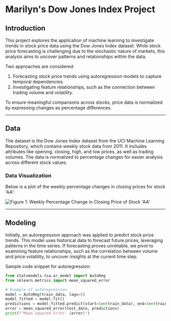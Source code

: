 # Marilyn's Dow Jones Index Project

## **Introduction**  
This project explores the application of machine learning to investigate trends in stock price data using the Dow Jones Index dataset. While stock price forecasting is challenging due to the stochastic nature of markets, this analysis aims to uncover patterns and relationships within the data.  

Two approaches are considered:  
1. Forecasting stock price trends using autoregression models to capture temporal dependencies.  
2. Investigating feature relationships, such as the connection between trading volume and volatility.  

To ensure meaningful comparisons across stocks, price data is normalized by expressing changes as percentage differences.

---

## **Data**  
The dataset is the Dow Jones Index dataset from the UCI Machine Learning Repository, which contains weekly stock data from 2011. It includes attributes like opening, closing, high, and low prices, as well as trading volumes. The data is normalized to percentage changes for easier analysis across different stock values.  

### **Data Visualization**  
Below is a plot of the weekly percentage changes in closing prices for stock 'AA':

![Figure 1: Weekly Percentage Change in Closing Price of Stock 'AA'](/assets/figures/stock_aa_pct_change.png)

---

## **Modeling**  
Initially, an autoregression approach was applied to predict stock price trends. This model uses historical data to forecast future prices, leveraging patterns in the time series. If forecasting proves unreliable, we pivot to examining feature relationships, such as the correlation between volume and price volatility, to uncover insights at the current time step.

Sample code snippet for autoregression:
```python
from statsmodels.tsa.ar_model import AutoReg
from sklearn.metrics import mean_squared_error

# Example of autoregression
model = AutoReg(train_data, lags=5)
model_fitted = model.fit()
predictions = model_fitted.predict(start=len(train_data), end=len(train_data)+len(test_data)-1)
error = mean_squared_error(test_data, predictions)
print(f"Mean Squared Error: {error}")
